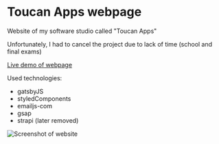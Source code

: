 
# Toucan Apps webpage

Website of my software studio called "Toucan Apps" 

Unfortunately, I had to cancel the project due to lack of time (school and final exams)


[Live demo of webpage](https://iwaniukooo11.github.io/toucan-apps-webpage/)


Used technologies:
 - gatsbyJS
 - styledComponents
 - emailjs-com
 -  gsap 
 - strapi (later removed)

![Screenshot of website](https://user-images.githubusercontent.com/45974414/191630781-76b67903-1571-46a7-b160-85bccad9901a.png)
